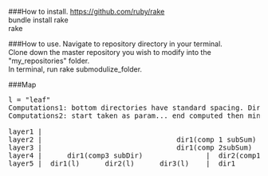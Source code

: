 ###How to install.
https://github.com/ruby/rake<br>
bundle install rake<br>
rake 

###How to use.
Navigate to repository directory in your terminal.<br>
Clone down the master repository you wish to modify into the "my_repositories" folder.<br>
In terminal, run rake submodulize_folder.


###Map
<pre>
l = "leaf"
Computations1: bottom directories have standard spacing. Directories above have summation spacing.
Computations2: start taken as param... end computed then min.

layer1 |                                                             dir1(comp 2subSum)
layer2 |                                dir1(comp 1 subSum)                 |               dir2(comp 1 subSum)
layer3 |                                dir1(comp 2subSum)                  |               dir2(l)
layer4 |      dir1(comp3 subDir)               |  dir2(comp1 subDir)
layer5 |  dir1(l)      dir2(l)      dir3(l)    |  dir1
</pre>
